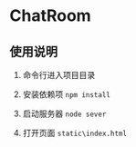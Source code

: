 # ChatRoom

## 使用说明

1. 命令行进入项目目录

2. 安装依赖项 `npm install`

3. 启动服务器 `node sever`

4. 打开页面 `static\index.html`